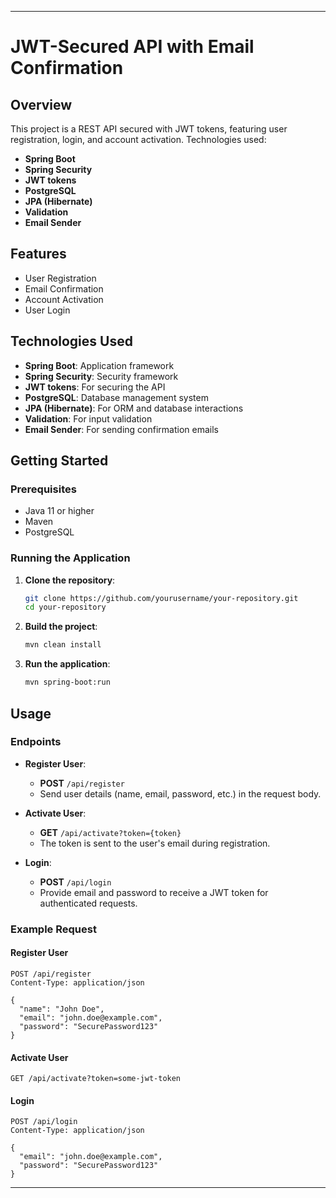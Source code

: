 
---

# JWT-Secured API with Email Confirmation

## Overview

This project is a REST API secured with JWT tokens, featuring user registration, login, and account activation. Technologies used:
- **Spring Boot**
- **Spring Security**
- **JWT tokens**
- **PostgreSQL**
- **JPA (Hibernate)**
- **Validation**
- **Email Sender**

## Features

- User Registration
- Email Confirmation
- Account Activation
- User Login

## Technologies Used

- **Spring Boot**: Application framework
- **Spring Security**: Security framework
- **JWT tokens**: For securing the API
- **PostgreSQL**: Database management system
- **JPA (Hibernate)**: For ORM and database interactions
- **Validation**: For input validation
- **Email Sender**: For sending confirmation emails

## Getting Started

### Prerequisites

- Java 11 or higher
- Maven
- PostgreSQL

### Running the Application

1. **Clone the repository**:
    ```sh
    git clone https://github.com/yourusername/your-repository.git
    cd your-repository
    ```

2. **Build the project**:
    ```sh
    mvn clean install
    ```

3. **Run the application**:
    ```sh
    mvn spring-boot:run
    ```

## Usage

### Endpoints

- **Register User**: 
    - **POST** `/api/register`
    - Send user details (name, email, password, etc.) in the request body.

- **Activate User**: 
    - **GET** `/api/activate?token={token}`
    - The token is sent to the user's email during registration.

- **Login**: 
    - **POST** `/api/login`
    - Provide email and password to receive a JWT token for authenticated requests.

### Example Request

#### Register User

```http
POST /api/register
Content-Type: application/json

{
  "name": "John Doe",
  "email": "john.doe@example.com",
  "password": "SecurePassword123"
}
```

#### Activate User

```http
GET /api/activate?token=some-jwt-token
```

#### Login

```http
POST /api/login
Content-Type: application/json

{
  "email": "john.doe@example.com",
  "password": "SecurePassword123"
}
```

---
